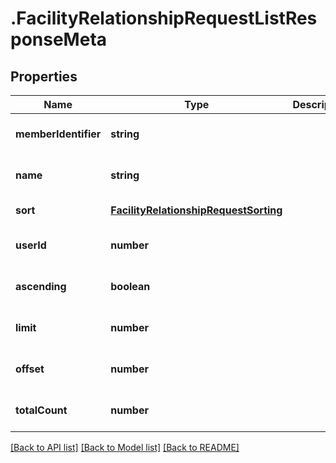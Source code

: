 # .FacilityRelationshipRequestListResponseMeta

## Properties

Name | Type | Description | Notes
------------ | ------------- | ------------- | -------------
**memberIdentifier** | **string** |  | [optional] [default to undefined]
**name** | **string** |  | [optional] [default to undefined]
**sort** | [**FacilityRelationshipRequestSorting**](FacilityRelationshipRequestSorting.md) |  | [default to undefined]
**userId** | **number** |  | [optional] [default to undefined]
**ascending** | **boolean** |  | [optional] [default to undefined]
**limit** | **number** |  | [optional] [default to undefined]
**offset** | **number** |  | [optional] [default to undefined]
**totalCount** | **number** |  | [optional] [default to undefined]


[[Back to API list]](../README.md#documentation-for-api-endpoints) [[Back to Model list]](../README.md#documentation-for-models) [[Back to README]](../README.md)
